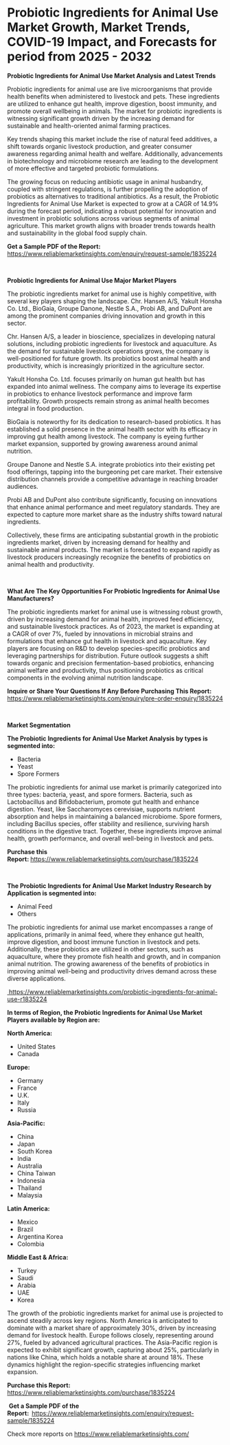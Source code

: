 <p><h1>Probiotic Ingredients for Animal Use Market Growth, Market Trends, COVID-19 Impact, and Forecasts for period from 2025 - 2032</h1></p><p><strong>Probiotic Ingredients for Animal Use Market Analysis and Latest Trends</strong></p>
<p><p>Probiotic ingredients for animal use are live microorganisms that provide health benefits when administered to livestock and pets. These ingredients are utilized to enhance gut health, improve digestion, boost immunity, and promote overall wellbeing in animals. The market for probiotic ingredients is witnessing significant growth driven by the increasing demand for sustainable and health-oriented animal farming practices. </p><p>Key trends shaping this market include the rise of natural feed additives, a shift towards organic livestock production, and greater consumer awareness regarding animal health and welfare. Additionally, advancements in biotechnology and microbiome research are leading to the development of more effective and targeted probiotic formulations. </p><p>The growing focus on reducing antibiotic usage in animal husbandry, coupled with stringent regulations, is further propelling the adoption of probiotics as alternatives to traditional antibiotics. As a result, the Probiotic Ingredients for Animal Use Market is expected to grow at a CAGR of 14.9% during the forecast period, indicating a robust potential for innovation and investment in probiotic solutions across various segments of animal agriculture. This market growth aligns with broader trends towards health and sustainability in the global food supply chain.</p></p>
<p><strong>Get a Sample PDF of the Report:&nbsp;</strong> <a href="https://www.reliablemarketinsights.com/enquiry/request-sample/1835224?utm_campaign=2933&utm_medium=2&utm_source=Github&utm_content=ia&utm_term=26032025&utm_id=probiotic-ingredients-for-animal-use">https://www.reliablemarketinsights.com/enquiry/request-sample/1835224</a></p>
<p>&nbsp;</p>
<p><strong>Probiotic Ingredients for Animal Use Major Market Players</strong></p>
<p><p>The probiotic ingredients market for animal use is highly competitive, with several key players shaping the landscape. Chr. Hansen A/S, Yakult Honsha Co. Ltd., BioGaia, Groupe Danone, Nestle S.A., Probi AB, and DuPont are among the prominent companies driving innovation and growth in this sector.</p><p>Chr. Hansen A/S, a leader in bioscience, specializes in developing natural solutions, including probiotic ingredients for livestock and aquaculture. As the demand for sustainable livestock operations grows, the company is well-positioned for future growth. Its probiotics boost animal health and productivity, which is increasingly prioritized in the agriculture sector.</p><p>Yakult Honsha Co. Ltd. focuses primarily on human gut health but has expanded into animal wellness. The company aims to leverage its expertise in probiotics to enhance livestock performance and improve farm profitability. Growth prospects remain strong as animal health becomes integral in food production.</p><p>BioGaia is noteworthy for its dedication to research-based probiotics. It has established a solid presence in the animal health sector with its efficacy in improving gut health among livestock. The company is eyeing further market expansion, supported by growing awareness around animal nutrition.</p><p>Groupe Danone and Nestle S.A. integrate probiotics into their existing pet food offerings, tapping into the burgeoning pet care market. Their extensive distribution channels provide a competitive advantage in reaching broader audiences.</p><p>Probi AB and DuPont also contribute significantly, focusing on innovations that enhance animal performance and meet regulatory standards. They are expected to capture more market share as the industry shifts toward natural ingredients.</p><p>Collectively, these firms are anticipating substantial growth in the probiotic ingredients market, driven by increasing demand for healthy and sustainable animal products. The market is forecasted to expand rapidly as livestock producers increasingly recognize the benefits of probiotics on animal health and productivity.</p></p>
<p>&nbsp;</p>
<p><strong>What Are The Key Opportunities For Probiotic Ingredients for Animal Use Manufacturers?</strong></p>
<p><p>The probiotic ingredients market for animal use is witnessing robust growth, driven by increasing demand for animal health, improved feed efficiency, and sustainable livestock practices. As of 2023, the market is expanding at a CAGR of over 7%, fueled by innovations in microbial strains and formulations that enhance gut health in livestock and aquaculture. Key players are focusing on R&D to develop species-specific probiotics and leveraging partnerships for distribution. Future outlook suggests a shift towards organic and precision fermentation-based probiotics, enhancing animal welfare and productivity, thus positioning probiotics as critical components in the evolving animal nutrition landscape.</p></p>
<p><strong>Inquire or Share Your Questions If Any Before Purchasing This Report:</strong> <a href="https://www.reliablemarketinsights.com/enquiry/pre-order-enquiry/1835224?utm_campaign=2933&utm_medium=2&utm_source=Github&utm_content=ia&utm_term=26032025&utm_id=probiotic-ingredients-for-animal-use">https://www.reliablemarketinsights.com/enquiry/pre-order-enquiry/1835224</a></p>
<p>&nbsp;</p>
<p><strong>Market Segmentation</strong></p>
<p><strong>The Probiotic Ingredients for Animal Use Market Analysis by types is segmented into:</strong></p>
<p><ul><li>Bacteria</li><li>Yeast</li><li>Spore Formers</li></ul></p>
<p><p>The probiotic ingredients for animal use market is primarily categorized into three types: bacteria, yeast, and spore formers. Bacteria, such as Lactobacillus and Bifidobacterium, promote gut health and enhance digestion. Yeast, like Saccharomyces cerevisiae, supports nutrient absorption and helps in maintaining a balanced microbiome. Spore formers, including Bacillus species, offer stability and resilience, surviving harsh conditions in the digestive tract. Together, these ingredients improve animal health, growth performance, and overall well-being in livestock and pets.</p></p>
<p><strong>Purchase this Report:&nbsp;</strong><a href="https://www.reliablemarketinsights.com/purchase/1835224?utm_campaign=2933&utm_medium=2&utm_source=Github&utm_content=ia&utm_term=26032025&utm_id=probiotic-ingredients-for-animal-use">https://www.reliablemarketinsights.com/purchase/1835224</a></p>
<p>&nbsp;</p>
<p><strong>The Probiotic Ingredients for Animal Use Market Industry Research by Application is segmented into:</strong></p>
<p><ul><li>Animal Feed</li><li>Others</li></ul></p>
<p><p>The probiotic ingredients for animal use market encompasses a range of applications, primarily in animal feed, where they enhance gut health, improve digestion, and boost immune function in livestock and pets. Additionally, these probiotics are utilized in other sectors, such as aquaculture, where they promote fish health and growth, and in companion animal nutrition. The growing awareness of the benefits of probiotics in improving animal well-being and productivity drives demand across these diverse applications.</p></p>
<p><a href="https://www.reliablemarketinsights.com/probiotic-ingredients-for-animal-use-r1835224?utm_campaign=2933&utm_medium=2&utm_source=Github&utm_content=ia&utm_term=26032025&utm_id=probiotic-ingredients-for-animal-use">&nbsp;https://www.reliablemarketinsights.com/probiotic-ingredients-for-animal-use-r1835224</a></p>
<p><strong>In terms of Region, the Probiotic Ingredients for Animal Use Market Players available by Region are:</strong></p>
<p>
    <p> <strong> North America: </strong>
        <ul>
            <li>United States</li>
            <li>Canada</li>
        </ul>
        </p> 
    <p> <strong> Europe: </strong>
        <ul>
            <li>Germany</li>
            <li>France</li>
            <li>U.K.</li>
            <li>Italy</li>
            <li>Russia</li>
        </ul>
        </p> 
    <p> <strong> Asia-Pacific: </strong>
        <ul>
            <li>China</li>
            <li>Japan</li>
            <li>South Korea</li>
            <li>India</li>
            <li>Australia</li>
            <li>China Taiwan</li>
            <li>Indonesia</li>
            <li>Thailand</li>
            <li>Malaysia</li>
        </ul>
        </p> 
    <p> <strong> Latin America: </strong>
        <ul>
            <li>Mexico</li>
            <li>Brazil</li>
            <li>Argentina Korea</li>
            <li>Colombia</li>
        </ul>
        </p> 
    <p> <strong> Middle East & Africa: </strong>
        <ul>
            <li>Turkey</li>
            <li>Saudi</li>
            <li>Arabia</li>
            <li>UAE</li>
            <li>Korea</li>
        </ul>
    </p>
    </p>
<p><p>The growth of the probiotic ingredients market for animal use is projected to ascend steadily across key regions. North America is anticipated to dominate with a market share of approximately 30%, driven by increasing demand for livestock health. Europe follows closely, representing around 27%, fueled by advanced agricultural practices. The Asia-Pacific region is expected to exhibit significant growth, capturing about 25%, particularly in nations like China, which holds a notable share at around 18%. These dynamics highlight the region-specific strategies influencing market expansion.</p></p>
<p><strong>Purchase this Report: </strong><a href="https://www.reliablemarketinsights.com/purchase/1835224?utm_campaign=2933&utm_medium=2&utm_source=Github&utm_content=ia&utm_term=26032025&utm_id=probiotic-ingredients-for-animal-use">https://www.reliablemarketinsights.com/purchase/1835224</a></p>
<p>&nbsp;<strong>Get a Sample PDF of the Report:&nbsp;&nbsp;</strong><a href="https://www.reliablemarketinsights.com/enquiry/request-sample/1835224?utm_campaign=2933&utm_medium=2&utm_source=Github&utm_content=ia&utm_term=26032025&utm_id=probiotic-ingredients-for-animal-use">https://www.reliablemarketinsights.com/enquiry/request-sample/1835224</a></p>
<p><strong></strong></p>
<p>Check more reports on <a href="https://www.reliablemarketinsights.com/?utm_campaign=2933&utm_medium=2&utm_source=Github&utm_content=ia&utm_term=26032025&utm_id=probiotic-ingredients-for-animal-use">https://www.reliablemarketinsights.com/</a></p>
